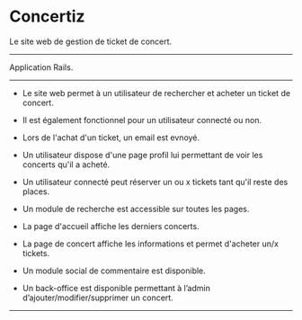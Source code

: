 # Concertiz


Le site web de gestion de ticket de concert.

-----------------------------------------

Application Rails.

-----------------------------------------

- Le site web permet à un utilisateur de rechercher et acheter un ticket de concert.

- Il est également fonctionnel pour un utilisateur connecté ou non.

- Lors de l'achat d'un ticket, un email est evnoyé.

- Un utilisateur dispose d'une page profil lui permettant de voir les concerts qu'il a acheté.

- Un utilisateur connecté peut réserver un ou x tickets tant qu'il reste des places.

- Un module de recherche est accessible sur toutes les pages.

- La page d'accueil affiche les derniers concerts.

- La page de concert affiche les informations et permet d'acheter un/x tickets.

- Un module social de commentaire est disponible.

- Un back-office est disponible permettant à l’admin d’ajouter/modifier/supprimer un concert.

-----------------------------------------
